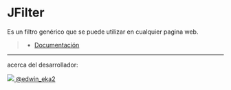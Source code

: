 JFilter
===================

Es un filtro genérico que se puede utilizar en cualquier pagina web.


> -  [ Documentación  ](http://edwinandeka.github.io/jfilter) 

----------
acerca del desarrollador:

![](https://g.twimg.com/twitter-bird-16x16.png)[ @edwin_eka2](https://twitter.com/edwin_eka2)
